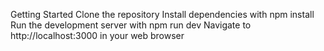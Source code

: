 Getting Started
Clone the repository
Install dependencies with npm install
Run the development server with npm run dev
Navigate to http://localhost:3000 in your web browser